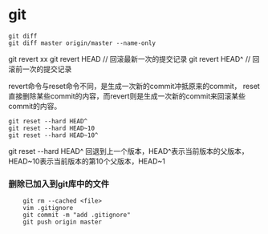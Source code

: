 # git

```shell
git diff 
git diff master origin/master --name-only
```

git revert xx
git revert HEAD // 回滚最新一次的提交记录
git revert HEAD^ // 回滚前一次的提交记录

 revert命令与reset命令不同，是生成一次新的commit冲抵原来的commit， reset直接删除某些commit的内容，而revert则是生成一次新的commit来回滚某些commit的内容。

```shell
git reset --hard HEAD^
git reset --hard HEAD~10
git reset --hard HEAD~10^
```

git reset --hard HEAD^ 回退到上一个版本，HEAD^表示当前版本的父版本，HEAD~10表示当前版本的第10个父版本，HEAD~1

### 删除已加入到git库中的文件
```
    git rm --cached <file>
    vim .gitignore
    git commit -m "add .gitignore"
    git push origin master
```